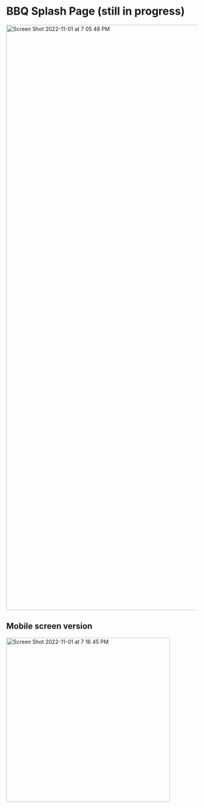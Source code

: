 # BBQ Splash Page (still in progress)


<img width="1536" alt="Screen Shot 2022-11-01 at 7 05 48 PM" src="https://user-images.githubusercontent.com/82247833/199379437-937e0bfb-6091-4530-9f56-f1ceff1f2ad7.png">

## Mobile screen version

<img width="431" alt="Screen Shot 2022-11-01 at 7 16 45 PM" src="https://user-images.githubusercontent.com/82247833/199379751-119062fe-8894-495e-b320-de89394d0a2b.png">
